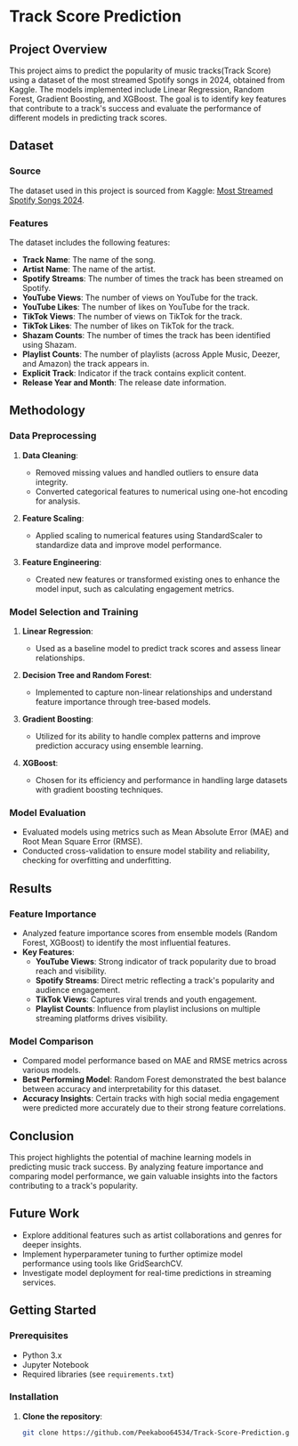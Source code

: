 # Track Score Prediction

## Project Overview

This project aims to predict the popularity of music tracks(Track Score) using a dataset of the most streamed Spotify songs in 2024, obtained from Kaggle. The models implemented include Linear Regression, Random Forest, Gradient Boosting, and XGBoost. The goal is to identify key features that contribute to a track's success and evaluate the performance of different models in predicting track scores.

## Dataset

### Source

The dataset used in this project is sourced from Kaggle: [Most Streamed Spotify Songs 2024](https://www.kaggle.com/datasets/nelgiriyewithana/most-streamed-spotify-songs-2024/data).

### Features

The dataset includes the following features:

- **Track Name**: The name of the song.
- **Artist Name**: The name of the artist.
- **Spotify Streams**: The number of times the track has been streamed on Spotify.
- **YouTube Views**: The number of views on YouTube for the track.
- **YouTube Likes**: The number of likes on YouTube for the track.
- **TikTok Views**: The number of views on TikTok for the track.
- **TikTok Likes**: The number of likes on TikTok for the track.
- **Shazam Counts**: The number of times the track has been identified using Shazam.
- **Playlist Counts**: The number of playlists (across Apple Music, Deezer, and Amazon) the track appears in.
- **Explicit Track**: Indicator if the track contains explicit content.
- **Release Year and Month**: The release date information.

## Methodology

### Data Preprocessing

1. **Data Cleaning**:
   - Removed missing values and handled outliers to ensure data integrity.
   - Converted categorical features to numerical using one-hot encoding for analysis.

2. **Feature Scaling**:
   - Applied scaling to numerical features using StandardScaler to standardize data and improve model performance.

3. **Feature Engineering**:
   - Created new features or transformed existing ones to enhance the model input, such as calculating engagement metrics.

### Model Selection and Training

1. **Linear Regression**:
   - Used as a baseline model to predict track scores and assess linear relationships.

2. **Decision Tree and Random Forest**:
   - Implemented to capture non-linear relationships and understand feature importance through tree-based models.

3. **Gradient Boosting**:
   - Utilized for its ability to handle complex patterns and improve prediction accuracy using ensemble learning.

4. **XGBoost**:
   - Chosen for its efficiency and performance in handling large datasets with gradient boosting techniques.

### Model Evaluation

- Evaluated models using metrics such as Mean Absolute Error (MAE) and Root Mean Square Error (RMSE).
- Conducted cross-validation to ensure model stability and reliability, checking for overfitting and underfitting.

## Results

### Feature Importance

- Analyzed feature importance scores from ensemble models (Random Forest, XGBoost) to identify the most influential features.
- **Key Features**:
  - **YouTube Views**: Strong indicator of track popularity due to broad reach and visibility.
  - **Spotify Streams**: Direct metric reflecting a track's popularity and audience engagement.
  - **TikTok Views**: Captures viral trends and youth engagement.
  - **Playlist Counts**: Influence from playlist inclusions on multiple streaming platforms drives visibility.

### Model Comparison

- Compared model performance based on MAE and RMSE metrics across various models.
- **Best Performing Model**: Random Forest demonstrated the best balance between accuracy and interpretability for this dataset.
- **Accuracy Insights**: Certain tracks with high social media engagement were predicted more accurately due to their strong feature correlations.

## Conclusion

This project highlights the potential of machine learning models in predicting music track success. By analyzing feature importance and comparing model performance, we gain valuable insights into the factors contributing to a track's popularity.

## Future Work

- Explore additional features such as artist collaborations and genres for deeper insights.
- Implement hyperparameter tuning to further optimize model performance using tools like GridSearchCV.
- Investigate model deployment for real-time predictions in streaming services.

## Getting Started

### Prerequisites

- Python 3.x
- Jupyter Notebook
- Required libraries (see `requirements.txt`)

### Installation

1. **Clone the repository**:
   ```bash
   git clone https://github.com/Peekaboo64534/Track-Score-Prediction.git

